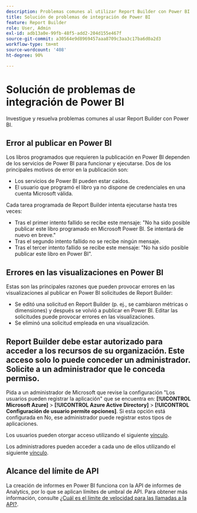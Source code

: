 ```yaml
---
description: Problemas comunes al utilizar Report Builder con Power BI.
title: Solución de problemas de integración de Power BI
feature: Report Builder
role: User, Admin
exl-id: adb13a0e-99fb-48f5-add2-204d155e467f
source-git-commit: a30564e9d8969457aaa8709c3aa3c17ba6d0a2d3
workflow-type: tm+mt
source-wordcount: '408'
ht-degree: 90%

---
```


# Solución de problemas de integración de Power BI

Investigue y resuelva problemas comunes al usar Report Builder con Power BI.

## Error al publicar en Power BI

Los libros programados que requieren la publicación en Power BI dependen de los servicios de Power BI para funcionar y ejecutarse. Dos de los principales motivos de error en la publicación son:

* Los servicios de Power BI pueden estar caídos.
* El usuario que programó el libro ya no dispone de credenciales en una cuenta Microsoft válida.

Cada tarea programada de Report Builder intenta ejecutarse hasta tres veces:

* Tras el primer intento fallido se recibe este mensaje: &quot;No ha sido posible publicar este libro programado en Microsoft Power BI. Se intentará de nuevo en breve.&quot;
* Tras el segundo intento fallido no se recibe ningún mensaje.
* Tras el tercer intento fallido se recibe este mensaje: &quot;No ha sido posible publicar este libro en Power BI&quot;.

## Errores en las visualizaciones en Power BI

Estas son las principales razones que pueden provocar errores en las visualizaciones al publicar en Power BI solicitudes de Report Builder:

* Se editó una solicitud en Report Builder (p. ej., se cambiaron métricas o dimensiones) y después se volvió a publicar en Power BI. Editar las solicitudes puede provocar errores en las visualizaciones.
* Se eliminó una solicitud empleada en una visualización.

## Report Builder debe estar autorizado para acceder a los recursos de su organización. Este acceso solo lo puede conceder un administrador. Solicite a un administrador que le conceda permiso.

Pida a un administrador de Microsoft que revise la configuración &quot;Los usuarios pueden registrar la aplicación&quot; que se encuentra en: **[!UICONTROL Microsoft Azure]** > **[!UICONTROL Azure Active Directory]** > **[!UICONTROL Configuración de usuario permite opciones]**. Si esta opción está configurada en No, ese administrador puede registrar estos tipos de aplicaciones.

Los usuarios pueden otorgar acceso utilizando el siguiente [vínculo](https://login.microsoftonline.com/common/oauth2/authorize?response_type=code&amp;prompt=logint&amp;client_id=8d84f6d8-29a4-4484-a670-589b32400278&amp;redirect_uri=https%3a%2f%2fmy.omniture.com%2fsc15%2farb%2flogin.html&amp;resource=https%3a%2f%2fanalysis.windows.net%2fpowerbi%2fapi&amp;locale=en_US).

Los administradores pueden acceder a cada uno de ellos utilizando el siguiente [vínculo](https://login.microsoftonline.com/common/oauth2/authorize?response_type=code&amp;prompt=admin_consent&amp;client_id=8d84f6d8-29a4-4484-a670-589b32400278&amp;redirect_uri=https%3a%2f%2fmy.omniture.com%2fsc15%2farb%2flogin.html&amp;resource=https%3a%2f%2fanalysis.windows.net%2fpowerbi%2fapi&amp;locale=en_US).

## Alcance del límite de API

La creación de informes en Power BI funciona con la API de informes de Analytics, por lo que se aplican límites de umbral de API. Para obtener más información, consulte [¿Cuál es el límite de velocidad para las llamadas a la API?](https://developer.adobe.com/analytics-apis/docs/2.0/guides/faq/#what-is-the-rate-limit-for-api-calls).
